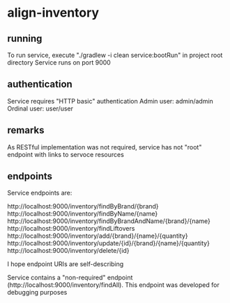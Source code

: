 # align-inventory

## running
To run service, execute "./gradlew -i clean service:bootRun" in project root directory
Service runs on port 9000

## authentication
Service requires "HTTP basic" authentication
Admin user: admin/admin
Ordinal user: user/user

## remarks
As RESTful implementation was not required, service has not "root" endpoint with links to servoce resources

## endpoints
Service endpoints are:

http://localhost:9000/inventory/findByBrand/{brand}
http://localhost:9000/inventory/findByName/{name}
http://localhost:9000/inventory/findByBrandAndName/{brand}/{name}
http://localhost:9000/inventory/findLiftovers
http://localhost:9000/inventory/add/{brand}/{name}/{quantity}
http://localhost:9000/inventory/update/{id}/{brand}/{name}/{quantity}
http://localhost:9000/inventory/delete/{id}

I hope endpoint URIs are self-describing

Service contains a "non-required" endpoint (http://localhost:9000/inventory/findAll). This endpoint was developed for debugging purposes

